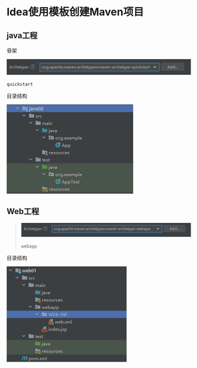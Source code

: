 # Idea使用模板创建Maven项目

## java工程

骨架

![image-20230101080438424](assets/image-20230101080438424.png)

```
quickstart
```



目录结构

![image-20230101080538446](assets/image-20230101080538446.png)

## Web工程

>![image-20230101080645472](assets/image-20230101080645472.png)
>
>```
>webapp
>```

目录结构

![image-20230101080816798](assets/image-20230101080816798.png)